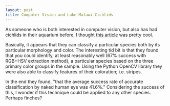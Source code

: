 ```yaml
---
layout: post
title: Computer Vision and Lake Malawi Cichlids
---
```


As someone who is both interested in computer vision, but also has had cichlids in their aquarium before, I thought [this article](http://journals.plos.org/plosone/article?id=10.1371/journal.pone.0077686) was pretty cool. 

Basically, it appears that they can classify a particular species both by its particular morphology and color. The interesting tid bit is that they found that you could identify, at least reasonably well (67% success with RGB+HSV extraction method), a particular species based on the three primary color groups in the sample. Using the Python OpenCV library they were also able to classify features of their coloration; i.e. stripes. 

In the end they found, "that the average success rate of accurate
classification by naked human eye was 41.6%." Considering the success of this, I wonder if this technique could be applied to any other species. Perhaps finches?